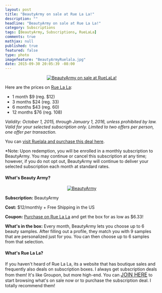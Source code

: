 ```yaml
---
layout: post
title: "BeautyArmy on sale at Rue La La!"
description: ""
headline: "BeautyArmy on sale at Rue La La!"
category: Subscriptions
tags: [BeautyArmy, Subscriptions, RueLaLa]
comments: true
mathjax: null
published: true
featured: false
type: photo
imagefeature: "BeautyArmyRuelala.jpg"
date: 2015-09-30 20:05:39 -08:00
---
```


<center><a href="https://www.ruelala.com/invite/whatsupmailbox" target="_blank">
<img src="/images/BeautyArmyRuelala.jpg" border="0" style="border:none;max-width:100%;" alt="BeautyArmy on sale at RueLaLa!" />
</a></center>

<p>Here are the prices on <a href="https://www.ruelala.com/invite/whatsupmailbox" target="_blank">Rue La La</a>:
<ul>
<li>1 month $9 (reg. $12)</li>
<li>3 months $24 (reg. 33)</li>
<li>6 months $43 (reg. 60)</li>
<li>12 months $76 (reg. 108)</li>
</ul>

<p><i>Validity: October 1, 2015, through January 1, 2016, unless prohibited by law. Valid for your selected subscription only. Limited to two offers per person, one offer per transaction.</i></p>

<p>You can <a href="https://www.ruelala.com/invite/whatsupmailbox" target="_blank">visit Ruelala and purchase this deal here</a>.</p>

<p>*Note: Upon redemption, you will be enrolled in a monthly subscription to BeautyArmy. You may continue or cancel this subscription at any time; however, if you do not opt out, BeautyArmy will continue to deliver your selected subscription each month at standard rates.</p>

<H4>What's Beauty Army?</H4>

<center><a href="https://www.ruelala.com/invite/whatsupmailbox" target="_blank">
<img src="/images/BeautyArmyRuelala2.jpg" border="0" style="border:none;max-width:100%;" alt="BeautyArmy" />
</a></center>

<p><b>Subscription:</b> BeautyArmy</p>
<p><b>Cost:</b> $12/monthly + Free Shipping in the US</p>
<p><b>Coupon:</b> <a href="https://www.ruelala.com/invite/whatsupmailbox" target="_blank">Purchase on Rue La La</a> and get the box for as low as $6.33!</p>
<p><b>What's in the box:</b> Every month, BeautyArmy lets you choose up to 6 beauty samples. After filling out a profile, they match you with 9 samples that are personalized just for you. You can then choose up to 6 samples from that selection.</p>

<H4>What's Rue La La?</H4>
<p>If you haven't heard of Rue La La, its a website that has boutique sales and frequently also deals on subscription boxes. I always get subscription deals from them! It's like Groupon, but more high-end. You can <a href="https://www.ruelala.com/invite/whatsupmailbox" target="_blank"><big>JOIN HERE</big></a> to start browsing what's on sale now or to purchase the subscription deal. I totally recommend them!</p>
